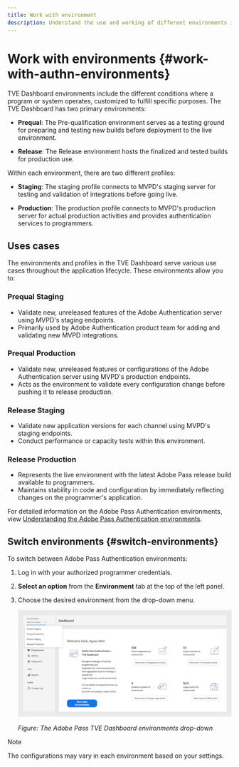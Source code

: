 ```yaml
---
title: Work with environment
description: Understand the use and working of different environments in TVE dashboard.
---
```

# Work with environments {#work-with-authn-environments}

TVE Dashboard environments include the different conditions where a program or system operates, customized to fulfill specific purposes. The TVE Dashboard has two primary environments:

* **Prequal**: The Pre-qualification environment serves as a testing ground for preparing and testing new builds before deployment to the live environment.

* **Release**: The Release environment hosts the finalized and tested builds for production use.

Within each environment, there are two different profiles: 

* **Staging**: The staging profile connects to MVPD's staging server for testing and validation of integrations before going live.

* **Production**: The production profile connects to MVPD's production server for actual production activities and provides authentication services to programmers. 

## Uses cases

The environments and profiles in the TVE Dashboard serve various use cases throughout the application lifecycle. These environments allow you to:

### Prequal Staging

* Validate new, unreleased features of the Adobe Authentication server using MVPD's staging endpoints.
* Primarily used by Adobe Authentication product team for adding and validating new MVPD integrations.

### Prequal Production

* Validate new, unreleased features or configurations of the Adobe Authentication server using MVPD's production endpoints.
* Acts as the environment to validate every configuration change before pushing it to release production.

### Release Staging

* Validate new application versions for each channel using MVPD's staging endpoints.
* Conduct performance or capacity tests within this environment.

### Release Production

* Represents the live environment with the latest Adobe Pass release build available to programmers.
* Maintains stability in code and configuration by immediately reflecting changes on the programmer's application.

For detailed information on the Adobe Pass Authentication environments, view [Understanding the Adobe Pass Authentication environments](/help/authentication/understanding-the-adobe-environments.md).

## Switch environments {#switch-environments}

To switch between Adobe Pass Authentication environments:

1. Log in with your authorized programmer credentials.
1. **Select an option** from the **Environment** tab at the top of the left panel.
1. Choose the desired environment from the drop-down menu.

   ![TVE Dashboard environments dropdown](assets/tve-dashboard-env.png)

   *Figure: The Adobe Pass TVE Dashboard environments drop-down* 


>[!NOTE]
>
> The configurations may vary in each environment based on your settings.

<!--Remove this section
>[!IMPORTANT]
>
>When making administrative changes to your Adobe Pass Authentication configuration through the TVE Dashboard, we strongly advise you to follow the sequence below in order to ensure proper functionality.

To make administrative changes to your Adobe Pass Authentication configuration through the TVE Dashboard:

* Perform the changes in [Release Staging and validate them](http://sp.auth-staging.adobe.com/apitest/api.html).
* Perform the changes in [Prequal Production and validate them](http://sp.auth-staging.adobe.com/apitest/api.html).
* Perform the changes in [Release Production and validate them](http://sp.auth-staging.adobe.com/apitest/api.html). -->

<!--Remove this section
For the administrative changes to go live, navigate to **Review and Push Changes** section by selecting the button, which will show up in the bottom-left part of the sidebar, in order to review changes, add a description for the newly created changes and confirm the configuration update by selecting the "Push Configuration".

![Tve Dashboard review an push notification](assets/tve-review-push-notifications.png)

*Figure: The Adobe Primetime TVE Dashboard Review and Push Changes notification*-->

